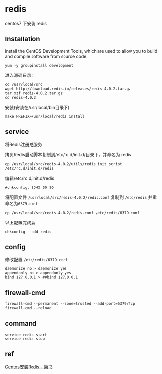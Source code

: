 # redis
centos7 下安装 redis

## Installation

install the CentOS Development Tools, which are used to allow you to build and compile software from source code.
```
yum -y groupinstall development
```

进入源码目录：
```
cd /usr/local/src
wget http://download.redis.io/releases/redis-4.0.2.tar.gz
tar xzf redis-4.0.2.tar.gz
cd redis-4.0.2
```

安装(安装在/usr/local/bin目录下)
```
make PREFIX=/usr/local/redis install
```


## service
将Redis注册成服务

拷贝Redis启动脚本复制到/etc/rc.d/init.d/目录下，并命名为 redis
```
cp /usr/local/src/redis-4.0.2/utils/redis_init_script /etc/rc.d/init.d/redis
```

编辑/etc/rc.d/init.d/redis
```
#chkconfig: 2345 80 90
```

将配置文件 `/usr/local/src/redis-4.0.2/redis.conf` 复制到 `/etc/redis` 并重命名为`6379.conf`
```
cp /usr/local/src/redis-4.0.2/redis.conf /etc/redis/6379.conf 
```

以上配置完成后
```
chkconfig --add redis
```

## config
修改配置 `/etc/redis/6379.conf`
```
daemonize no > daemonize yes
appendonly no > appendonly yes
bind 127.0.0.1 > ##bind 127.0.0.1
```

## firewall-cmd
```
firewall-cmd --permanent --zone=trusted --add-port=6379/tcp
firewall-cmd --reload
```

## command
```
service redis start
service redis stop
```

## ref
[Centos安装Redis - 简书](http://www.jianshu.com/p/cc1105cfb743)